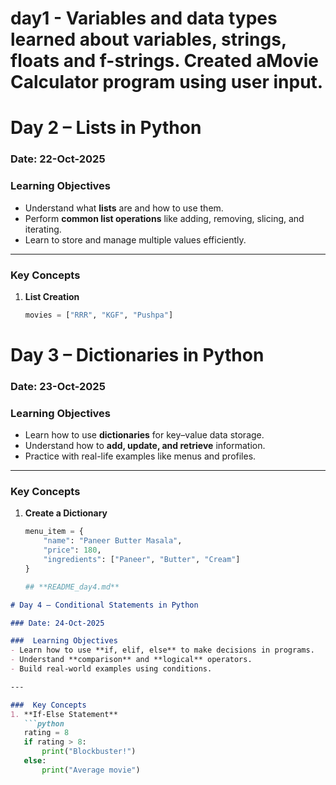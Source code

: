 # day1 - Variables and data types learned about variables, strings, floats and f-strings. Created  aMovie Calculator program using user input.

# Day 2 – Lists in Python

### Date: 22-Oct-2025

### Learning Objectives
- Understand what **lists** are and how to use them.
- Perform **common list operations** like adding, removing, slicing, and iterating.
- Learn to store and manage multiple values efficiently.

---

### Key Concepts
1. **List Creation**
   ```python
   movies = ["RRR", "KGF", "Pushpa"]


# Day 3 – Dictionaries in Python

### Date: 23-Oct-2025

### Learning Objectives
- Learn how to use **dictionaries** for key–value data storage.
- Understand how to **add, update, and retrieve** information.
- Practice with real-life examples like menus and profiles.

---

### Key Concepts
1. **Create a Dictionary**
   ```python
   menu_item = {
       "name": "Paneer Butter Masala",
       "price": 180,
       "ingredients": ["Paneer", "Butter", "Cream"]
   }

   ## **README_day4.md**  
```markdown
# Day 4 – Conditional Statements in Python

### Date: 24-Oct-2025

###  Learning Objectives
- Learn how to use **if, elif, else** to make decisions in programs.
- Understand **comparison** and **logical** operators.
- Build real-world examples using conditions.

---

###  Key Concepts
1. **If-Else Statement**
   ```python
   rating = 8
   if rating > 8:
       print("Blockbuster!")
   else:
       print("Average movie")

